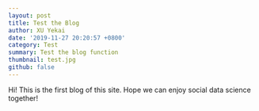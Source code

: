 ```yaml
---
layout: post
title: Test the Blog
author: XU Yekai
date: '2019-11-27 20:20:57 +0800'
category: Test
summary: Test the blog function
thumbnail: test.jpg
github: false
---
```


Hi! This is the first blog of this site. Hope we can enjoy social data science together!
